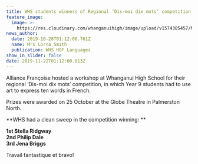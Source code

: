 ```yaml
---
title: WHS students winners of Regional ‘Dis-moi dix mots’ competition
feature_image:
  image: >-
    https://res.cloudinary.com/whanganuihigh/image/upload/v1574385457/News/All-three.jpg
news_author:
  date: 2019-10-28T01:12:00.761Z
  name: Mrs Lorna Smith
  publication: WHS HOF Languages
show_in_slider: false
date: 2019-11-22T01:12:00.813Z
---
```

Alliance Françoise hosted a workshop at Whanganui High School for their regional ‘Dis-moi dix mots’ competition, in which Year 9 students had to use art to express ten words in French.

Prizes were awarded on 25 October at the Globe Theatre in Palmerston North.

**WHS had a clean sweep in the competition winning:**

**1st Stella Ridgway  
2nd Philip Dale  
3rd Jena Briggs**

Travail fantastique et bravo!
